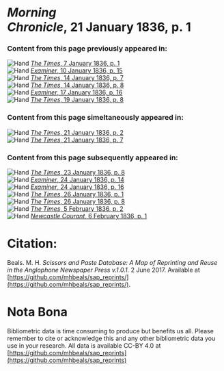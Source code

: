 # *Morning Chronicle*, 21 January 1836, p. 1  
  
### Content from this page previously appeared in:  
![Hand](http://scissorsandpaste.net/wp-content/uploads/2017/06/smallhandpointer.png) [*The Times*, 7 January 1836, p. 1](https://mhbeals.github.io/sap_html/The-Times/The-Times-7-January-1836-p-1)  
![Hand](http://scissorsandpaste.net/wp-content/uploads/2017/06/smallhandpointer.png) [*Examiner*, 10 January 1836, p. 15](https://mhbeals.github.io/sap_html/Examiner/Examiner-10-January-1836-p-15)  
![Hand](http://scissorsandpaste.net/wp-content/uploads/2017/06/smallhandpointer.png) [*The Times*, 14 January 1836, p. 7](https://mhbeals.github.io/sap_html/The-Times/The-Times-14-January-1836-p-7)  
![Hand](http://scissorsandpaste.net/wp-content/uploads/2017/06/smallhandpointer.png) [*The Times*, 14 January 1836, p. 8](https://mhbeals.github.io/sap_html/The-Times/The-Times-14-January-1836-p-8)  
![Hand](http://scissorsandpaste.net/wp-content/uploads/2017/06/smallhandpointer.png) [*Examiner*, 17 January 1836, p. 16](https://mhbeals.github.io/sap_html/Examiner/Examiner-17-January-1836-p-16)  
![Hand](http://scissorsandpaste.net/wp-content/uploads/2017/06/smallhandpointer.png) [*The Times*, 19 January 1836, p. 8](https://mhbeals.github.io/sap_html/The-Times/The-Times-19-January-1836-p-8)  
  
### Content from this page simeltaneously appeared in:  
![Hand](http://scissorsandpaste.net/wp-content/uploads/2017/06/smallhandpointer.png) [*The Times*, 21 January 1836, p. 2](https://mhbeals.github.io/sap_html/The-Times/The-Times-21-January-1836-p-2)  
![Hand](http://scissorsandpaste.net/wp-content/uploads/2017/06/smallhandpointer.png) [*The Times*, 21 January 1836, p. 7](https://mhbeals.github.io/sap_html/The-Times/The-Times-21-January-1836-p-7)  
  
### Content from this page subsequently appeared in:  
![Hand](http://scissorsandpaste.net/wp-content/uploads/2017/06/smallhandpointer.png) [*The Times*, 23 January 1836, p. 8](https://mhbeals.github.io/sap_html/The-Times/The-Times-23-January-1836-p-8)  
![Hand](http://scissorsandpaste.net/wp-content/uploads/2017/06/smallhandpointer.png) [*Examiner*, 24 January 1836, p. 14](https://mhbeals.github.io/sap_html/Examiner/Examiner-24-January-1836-p-14)  
![Hand](http://scissorsandpaste.net/wp-content/uploads/2017/06/smallhandpointer.png) [*Examiner*, 24 January 1836, p. 16](https://mhbeals.github.io/sap_html/Examiner/Examiner-24-January-1836-p-16)  
![Hand](http://scissorsandpaste.net/wp-content/uploads/2017/06/smallhandpointer.png) [*The Times*, 26 January 1836, p. 1](https://mhbeals.github.io/sap_html/The-Times/The-Times-26-January-1836-p-1)  
![Hand](http://scissorsandpaste.net/wp-content/uploads/2017/06/smallhandpointer.png) [*The Times*, 26 January 1836, p. 8](https://mhbeals.github.io/sap_html/The-Times/The-Times-26-January-1836-p-8)  
![Hand](http://scissorsandpaste.net/wp-content/uploads/2017/06/smallhandpointer.png) [*The Times*, 5 February 1836, p. 2](https://mhbeals.github.io/sap_html/The-Times/The-Times-5-February-1836-p-2)  
![Hand](http://scissorsandpaste.net/wp-content/uploads/2017/06/smallhandpointer.png) [*Newcastle Courant*, 6 February 1836, p. 1](https://mhbeals.github.io/sap_html/Newcastle-Courant/Newcastle-Courant-6-February-1836-p-1)  


# Citation: 

Beals. M. H. *Scissors and Paste Database: A Map of Reprinting and Reuse in the Anglophone Newspaper Press v.1.0.1.* 2 June 2017. Available at [https://github.com/mhbeals/sap_reprints/](https://github.com/mhbeals/sap_reprints/). 

# Nota Bona

Bibliometric data is time consuming to produce but benefits us all. Please remember to cite or acknowledge this and any other bibliometric data you use in your research. All data is available CC-BY 4.0 at [https://github.com/mhbeals/sap_reprints](https://github.com/mhbeals/sap_reprints)